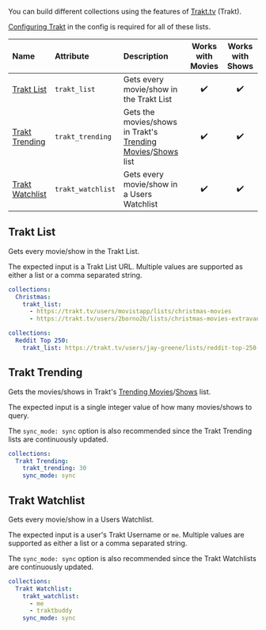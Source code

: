 You can build different collections using the features of [Trakt.tv](https://trakt.tv/) (Trakt). 

[Configuring Trakt](https://github.com/meisnate12/Plex-Meta-Manager/wiki/Trakt-Attributes) in the config is required for all of these lists.

| Name | Attribute | Description | Works with Movies | Works with Shows |
| :-- | :-- | :-- | :--: | :--: |
| [Trakt List](#trakt-list) | `trakt_list` | Gets every movie/show in the Trakt List | :heavy_check_mark: | :heavy_check_mark: |
| [Trakt Trending](#trakt-trending) | `trakt_trending` | Gets the movies/shows in Trakt's [Trending Movies](https://trakt.tv/movies/trending)/[Shows](https://trakt.tv/shows/trending) list | :heavy_check_mark: | :heavy_check_mark: | 
| [Trakt Watchlist](#tmdb-watchlist) | `trakt_watchlist` | Gets every movie/show in a Users Watchlist | :heavy_check_mark: | :heavy_check_mark: |

## Trakt List
Gets every movie/show in the Trakt List.

The expected input is a Trakt List URL. Multiple values are supported as either a list or a comma separated string.

```yaml
collections:
  Christmas:
    trakt_list:
      - https://trakt.tv/users/movistapp/lists/christmas-movies
      - https://trakt.tv/users/2borno2b/lists/christmas-movies-extravanganza
```
```yaml
collections:
  Reddit Top 250:
    trakt_list: https://trakt.tv/users/jay-greene/lists/reddit-top-250-2019-edition
```

## Trakt Trending
Gets the movies/shows in Trakt's [Trending Movies](https://trakt.tv/movies/trending)/[Shows](https://trakt.tv/shows/trending) list.

The expected input is a single integer value of how many movies/shows to query. 

The `sync_mode: sync` option is also recommended since the Trakt Trending lists are continuously updated.

```yaml
collections:
  Trakt Trending:
    trakt_trending: 30
    sync_mode: sync
```

## Trakt Watchlist
Gets every movie/show in a Users Watchlist.

The expected input is a user's Trakt Username or `me`. Multiple values are supported as either a list or a comma separated string.

The `sync_mode: sync` option is also recommended since the Trakt Watchlists are continuously updated.

```yaml
collections:
  Trakt Watchlist:
    trakt_watchlist:
      - me
      - traktbuddy
    sync_mode: sync
```